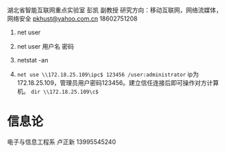 湖北省智能互联网重点实验室 彭凯 副教授
研究方向：移动互联网，网络流媒体，网络安全
pkhust@yahoo.com.cn
18602751208
1. net user
2. net user 用户名 密码
3. netstat -an

4. `net use \\172.18.25.109\ipc$ 123456 /user:administrator`
ip为172.18.25.109，管理员用户密码123456。建立信任连接后即可操作对方计算机。
`dir \\172.18.25.109\c$`


# 信息论
电子与信息工程系 卢正新 13995545240
